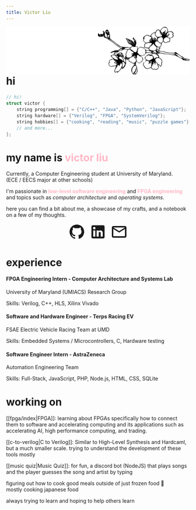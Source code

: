 ```yaml
---
title: Victor Liu
---
```

<img style="float: right" src="./branch.svg" height="15%" max-height="203px" width="auto">  

# hi

```cpp
// hi!
struct victor {
	string programming[] = {"C/C++", "Java", "Python", "JavaScript"};
	string hardware[] = {"Verilog", "FPGA", "SystemVerilog"};
	string hobbies[] = {"cooking", "reading", "music", "puzzle games"};
	// and more...
};
```

<h1>my name is <span style="color:#ffb7c5">victor liu</span></h1>

Currently, a Computer Engineering student at University of Maryland.  
(ECE / EECS major at other schools)

I'm passionate in <span style="color:#ffb7c5"><b>low-level software engineering</b></span> and <span style="color:#ffb7c5"><b>FPGA engineering</b></span>  
and topics such as <span class="bw"><i>computer architecture</i></span> and <span class="bw"><i>operating systems</i></span>.

here you can find a bit about me, a showcase of my crafts, and a notebook on a few of my thoughts.

<div style="display: flex; justify-content: center; gap: 10px;">
	<a href="https://github.com/notvictorl" target="_blank">
	    <svg xmlns="http://www.w3.org/2000/svg" width="48" height="48" viewBox="0 0 24 24" title="GitHub"><title>GitHub</title><path fill="currentColor" d="M12 2A10 10 0 0 0 2 12c0 4.42 2.87 8.17 6.84 9.5c.5.08.66-.23.66-.5v-1.69c-2.77.6-3.36-1.34-3.36-1.34c-.46-1.16-1.11-1.47-1.11-1.47c-.91-.62.07-.6.07-.6c1 .07 1.53 1.03 1.53 1.03c.87 1.52 2.34 1.07 2.91.83c.09-.65.35-1.09.63-1.34c-2.22-.25-4.55-1.11-4.55-4.92c0-1.11.38-2 1.03-2.71c-.1-.25-.45-1.29.1-2.64c0 0 .84-.27 2.75 1.02c.79-.22 1.65-.33 2.5-.33s1.71.11 2.5.33c1.91-1.29 2.75-1.02 2.75-1.02c.55 1.35.2 2.39.1 2.64c.65.71 1.03 1.6 1.03 2.71c0 3.82-2.34 4.66-4.57 4.91c.36.31.69.92.69 1.85V21c0 .27.16.59.67.5C19.14 20.16 22 16.42 22 12A10 10 0 0 0 12 2"/></svg>
	</a>
	<a href="https://linkedin.com/in/victorliu2" target="_blank">
	    <svg xmlns="http://www.w3.org/2000/svg" width="48" height="48" viewBox="0 0 24 24" title="LinkedIn"><title>LinkedIn</title><path fill="currentColor" d="M19 3a2 2 0 0 1 2 2v14a2 2 0 0 1-2 2H5a2 2 0 0 1-2-2V5a2 2 0 0 1 2-2zm-.5 15.5v-5.3a3.26 3.26 0 0 0-3.26-3.26c-.85 0-1.84.52-2.32 1.3v-1.11h-2.79v8.37h2.79v-4.93c0-.77.62-1.4 1.39-1.4a1.4 1.4 0 0 1 1.4 1.4v4.93zM6.88 8.56a1.68 1.68 0 0 0 1.68-1.68c0-.93-.75-1.69-1.68-1.69a1.69 1.69 0 0 0-1.69 1.69c0 .93.76 1.68 1.69 1.68m1.39 9.94v-8.37H5.5v8.37z"/></svg>
	</a>
	<a href="mailto:victorliu2@protonmail.com" target="_blank">
	    <svg xmlns="http://www.w3.org/2000/svg" width="48" height="48" viewBox="0 0 24 24" title="Email"><title>Email</title><path fill="currentColor" d="M22 6c0-1.1-.9-2-2-2H4c-1.1 0-2 .9-2 2v12c0 1.1.9 2 2 2h16c1.1 0 2-.9 2-2zm-2 0l-8 5l-8-5zm0 12H4V8l8 5l8-5z"/></svg>
	</a>
</div>

# experience

#### FPGA Engineering Intern - Computer Architecture and Systems Lab
University of Maryland (UMIACS) Research Group

Skills: Verilog, C++, HLS, Xilinx Vivado
#### Software and Hardware Engineer - Terps Racing EV
FSAE Electric Vehicle Racing Team at UMD

Skills: Embedded Systems / Microcontrollers, C, Hardware testing
#### Software Engineer Intern - AstraZeneca
Automation Engineering Team

Skills: Full-Stack, JavaScript, PHP, Node.js, HTML, CSS, SQLite
# working on

[[fpga/index|FPGA]]: learning about FPGAs specifically how to connect them to software and accelerating computing and its applications such as accelerating AI, high performance computing, and trading.

[[c-to-verilog|C to Verilog]]: Similar to High-Level Synthesis and Hardcaml, but a much smaller scale. trying to understand the development of these tools mostly

[[music quiz|Music Quiz]]: for fun, a discord bot (NodeJS) that plays songs and the player guesses the song and artist by typing

figuring out how to cook good meals outside of just frozen food 🍳  
mostly cooking japanese food

always trying to learn and hoping to help others learn